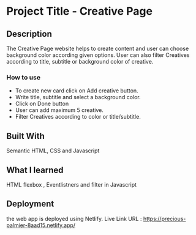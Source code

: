 # Project Title - Creative Page

## Description
  The Creative Page website helps to create content and user can choose background color according given options.
User can also filter Creatives according to title, subtitle or background color of creative.

### How to use
- To create new card click on Add creative button.
- Write title, subtitle and select a background color.
- Click on Done button
- User can add maximum 5 creative.
- Filter Creatives according to color or title/subtitle.

## Built With
 Semantic HTML, CSS and Javascript
 
## What I learned
HTML flexbox , Eventlistners and filter in Javascript
 
## Deployment
the web app is deployed using Netlify. Live Link URL : https://precious-palmier-8aad15.netlify.app/

